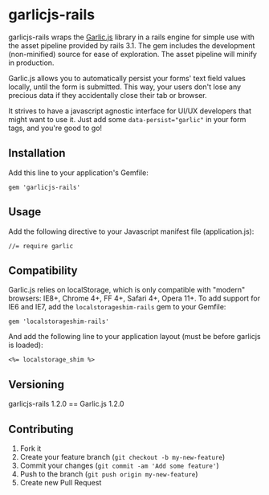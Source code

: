 # garlicjs-rails

garlicjs-rails wraps the [Garlic.js](http://garlicjs.org/) library in a rails engine for simple use with the asset pipeline provided by rails 3.1. The gem includes the development (non-minified) source for ease of exploration. The asset pipeline will minify in production.

Garlic.js allows you to automatically persist your forms' text field values locally, until the form is submitted. This way, your users don't lose any precious data if they accidentally close their tab or browser.

It strives to have a javascript agnostic interface for UI/UX developers that might want to use it. Just add some `data-persist="garlic"` in your form tags, and you're good to go!

## Installation

Add this line to your application's Gemfile:

    gem 'garlicjs-rails'

## Usage

Add the following directive to your Javascript manifest file (application.js):

    //= require garlic

## Compatibility

Garlic.js relies on localStorage, which is only compatible with "modern" browsers: IE8+, Chrome 4+, FF 4+, Safari 4+, Opera 11+.
To add support for IE6 and IE7, add the `localstorageshim-rails` gem to your Gemfile:

    gem 'localstorageshim-rails'

And add the following line to your application layout (must be before garlicjs is loaded):

    <%= localstorage_shim %>

## Versioning

garlicjs-rails 1.2.0 == Garlic.js 1.2.0

## Contributing

1. Fork it
2. Create your feature branch (`git checkout -b my-new-feature`)
3. Commit your changes (`git commit -am 'Add some feature'`)
4. Push to the branch (`git push origin my-new-feature`)
5. Create new Pull Request
